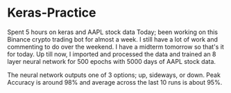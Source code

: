# Keras-Practice

Spent 5 hours on keras and AAPL stock data Today; been working on this Binance crypto trading bot for almost a week.
I still have a lot of work and commenting to do over the weekend. I have a midterm tomorrow so that's it for today.
Up till now, I imported and processed the data and trained an 8 layer neural network for 500 epochs with 5000 days of AAPL stock data.

The neural network outputs one of 3 options; up, sideways, or down.
Peak Accuracy is around 98% and average across the last 10 runs is about 95%.
